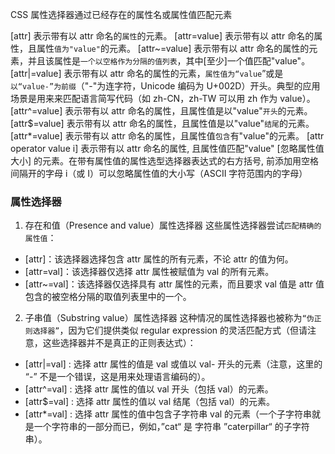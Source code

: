 CSS 属性选择器通过已经存在的属性名或属性值匹配元素

[attr]
表示带有以 attr 命名的`属性`的元素。
[attr=value]
表示带有以 attr 命名的属性，且属性`值为"value"`的元素。
[attr~=value]
表示带有以 attr 命名的属性的元素，并且该属性是`一个以空格作为分隔的值列表`，其中[至少]一个值匹配"value"。
[attr|=value]
表示带有以 attr 命名的属性的元素，`属性值为“value`”或是`以“value-”为前缀`（"-"为连字符，Unicode 编码为 U+002D）开头。典型的应用场景是用来来匹配语言简写代码（如 zh-CN，zh-TW 可以用 zh 作为 value）。
[attr^=value]
表示带有以 attr 命名的属性，且属性值是以"value"`开头`的元素。
[attr$=value]
表示带有以 attr 命名的属性，且属性值是以"value"`结尾`的元素。
[attr*=value]
表示带有以 attr 命名的属性，且属性值`包含`有"value"的元素。
[attr operator value i]
表示带有以 attr 命名的属性, 且属性值匹配"value" [忽略属性值大小] 的元素。在带有属性值的属性选型选择器表达式的右方括号, 前添加用空格间隔开的字母 i（或 I）可以忽略属性值的大小写（ASCII 字符范围内的字母）

### 属性选择器

1. 存在和值（Presence and value）属性选择器
   这些属性选择器尝试`匹配精确的属性值`：

- [attr]：该选择器选择包含 attr 属性的所有元素，不论 attr 的值为何。
- [attr=val]：该选择器仅选择 attr 属性被赋值为 val 的所有元素。
- [attr~=val]：该选择器仅选择具有 attr 属性的元素，而且要求 val 值是 attr 值包含的被空格分隔的取值列表里中的一个。

2. 子串值（Substring value）属性选择器
   这种情况的属性选择器也被称为`“伪正则选择器”`，因为它们提供类似 regular expression 的灵活匹配方式（但请注意，这些选择器并不是真正的正则表达式）：

- [attr|=val] : 选择 attr 属性的值是 val 或值以 val- 开头的元素（注意，这里的 “-” 不是一个错误，这是用来处理语言编码的）。
- [attr^=val] : 选择 attr 属性的值以 val 开头（包括 val）的元素。
- [attr$=val] : 选择 attr 属性的值以 val 结尾（包括 val）的元素。
- [attr*=val] : 选择 attr 属性的值中包含子字符串 val 的元素（一个子字符串就是一个字符串的一部分而已，例如，”cat“ 是 字符串 ”caterpillar“ 的子字符串）。
